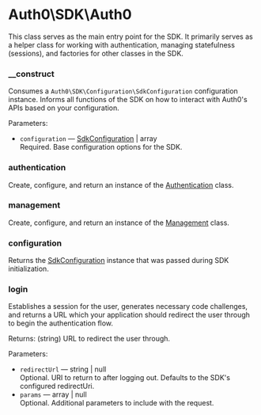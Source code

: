 # Auth0\\SDK\\Auth0

This class serves as the main entry point for the SDK. It primarily serves as a helper class for working with authentication, managing statefulness (sessions), and factories for other classes in the SDK.

### __construct
Consumes a `Auth0\SDK\Configuration\SdkConfiguration` configuration instance. Informs all functions of the SDK on how to interact with Auth0's APIs based on your configuration.

Parameters:
- `configuration` — [SdkConfiguration](Configuration/SdkConfiguration.md) | array  
  Required. Base configuration options for the SDK.  

### authentication
Create, configure, and return an instance of the [Authentication](API/Authentication.md) class.

### management
Create, configure, and return an instance of the [Management](API/Management.md) class.

### configuration
Returns the [SdkConfiguration](Configuration/SdkConfiguration.md) instance that was passed during SDK initialization.

### login
Establishes a session for the user, generates necessary code challenges, and returns a URL which your application should redirect the user through to begin the authentication flow.

Returns: (string) URL to redirect the user through.

Parameters:
- `redirectUrl` — string | null  
  Optional. URI to return to after logging out. Defaults to the SDK's configured redirectUri.  
- `params` — array | null  
  Optional. Additional parameters to include with the request.  